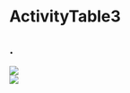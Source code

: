 # ActivityTable3
## .
![](https://github.com/Rita4/ActivityTable3/tree/master/screenshot/aaa.png)  
![](https://github.com/Rita4/ActivityTable3/tree/master/screenshot/bbb.jpg)  
